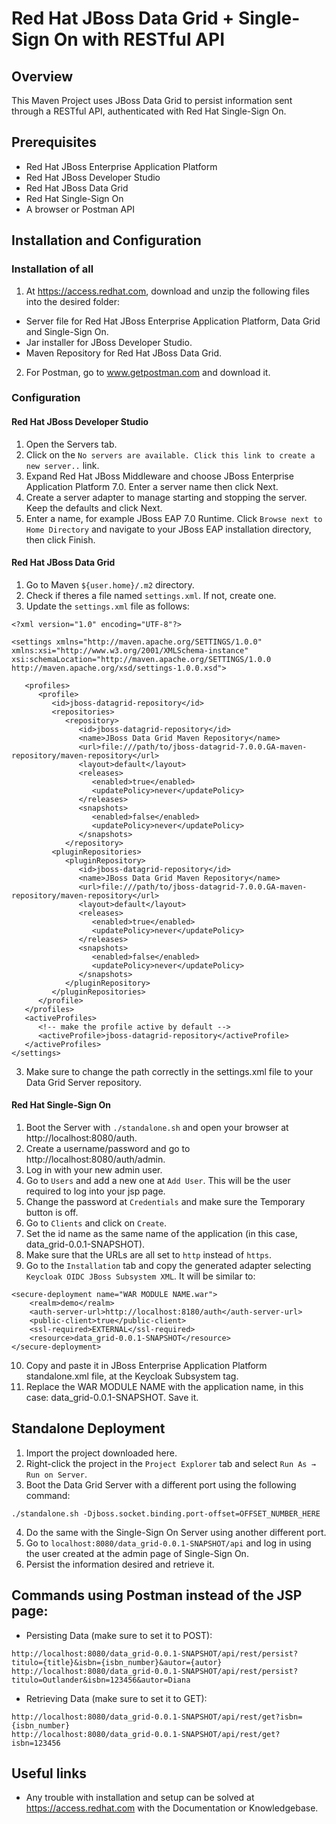 # Red Hat JBoss Data Grid + Single-Sign On with RESTful API

## Overview
This Maven Project uses JBoss Data Grid to persist information sent through a RESTful API, authenticated with Red Hat Single-Sign On.

## Prerequisites
* Red Hat JBoss Enterprise Application Platform
* Red Hat JBoss Developer Studio
* Red Hat JBoss Data Grid
* Red Hat Single-Sign On
* A browser or Postman API

## Installation and Configuration
### Installation of all 
1. At https://access.redhat.com, download and unzip the following files into the desired folder: 
* Server file for Red Hat JBoss Enterprise Application Platform, Data Grid and Single-Sign On.
* Jar installer for JBoss Developer Studio.
* Maven Repository for Red Hat JBoss Data Grid.
2. For Postman, go to www.getpostman.com and download it.

### Configuration
#### Red Hat JBoss Developer Studio
1. Open the Servers tab.
2. Click on the `No servers are available. Click this link to create a new server..` link.
3. Expand Red Hat JBoss Middleware and choose JBoss Enterprise Application Platform 7.0. Enter a server name then click Next.
2. Create a server adapter to manage starting and stopping the server. Keep the defaults and click Next.
3. Enter a name, for example JBoss EAP 7.0 Runtime. Click `Browse next to Home Directory` and navigate to your JBoss EAP installation directory, then click Finish.

#### Red Hat JBoss Data Grid
1. Go to Maven `${user.home}/.m2` directory.
2. Check if theres a file named `settings.xml`. If not, create one. 
3. Update the `settings.xml` file as follows:
```
<?xml version="1.0" encoding="UTF-8"?>

<settings xmlns="http://maven.apache.org/SETTINGS/1.0.0" xmlns:xsi="http://www.w3.org/2001/XMLSchema-instance" xsi:schemaLocation="http://maven.apache.org/SETTINGS/1.0.0 http://maven.apache.org/xsd/settings-1.0.0.xsd">

   <profiles>
      <profile>
         <id>jboss-datagrid-repository</id>
         <repositories>
            <repository>
               <id>jboss-datagrid-repository</id>
               <name>JBoss Data Grid Maven Repository</name>
               <url>file:///path/to/jboss-datagrid-7.0.0.GA-maven-repository/maven-repository</url>
               <layout>default</layout>
               <releases>
                  <enabled>true</enabled>
                  <updatePolicy>never</updatePolicy>
               </releases>
               <snapshots>
                  <enabled>false</enabled>
                  <updatePolicy>never</updatePolicy>
               </snapshots>
            </repository>
         <pluginRepositories>
            <pluginRepository>
               <id>jboss-datagrid-repository</id>
               <name>JBoss Data Grid Maven Repository</name>
               <url>file:///path/to/jboss-datagrid-7.0.0.GA-maven-repository/maven-repository</url>
               <layout>default</layout>
               <releases>
                  <enabled>true</enabled>
                  <updatePolicy>never</updatePolicy>
               </releases>
               <snapshots>
                  <enabled>false</enabled>
                  <updatePolicy>never</updatePolicy>
               </snapshots>
            </pluginRepository>
         </pluginRepositories>
      </profile>
   </profiles>
   <activeProfiles>
      <!-- make the profile active by default -->
      <activeProfile>jboss-datagrid-repository</activeProfile>
   </activeProfiles>
</settings>
```
3. Make sure to change the path correctly in the settings.xml file to your Data Grid Server repository.

#### Red Hat Single-Sign On
1. Boot the Server with `./standalone.sh` and open your browser at http://localhost:8080/auth. 
2. Create a username/password and go to http://localhost:8080/auth/admin. 
3. Log in with your new admin user.
4. Go to `Users` and add a new one at `Add User`. This will be the user required to log into your jsp page.
5. Change the password at `Credentials` and make sure the Temporary button is off.
6. Go to `Clients` and click on `Create`.
7. Set the id name as the same name of the application (in this case, data_grid-0.0.1-SNAPSHOT).
8. Make sure that the URLs are all set to `http` instead of `https`. 
9. Go to the `Installation` tab and copy the generated adapter selecting `Keycloak OIDC JBoss Subsystem XML`. It will be similar to: 
```
<secure-deployment name="WAR MODULE NAME.war">
    <realm>demo</realm>
    <auth-server-url>http://localhost:8180/auth</auth-server-url>
    <public-client>true</public-client>
    <ssl-required>EXTERNAL</ssl-required>
    <resource>data_grid-0.0.1-SNAPSHOT</resource>
</secure-deployment>

```
10. Copy and paste it in JBoss Enterprise Application Platform standalone.xml file, at the Keycloak Subsystem tag.
11. Replace the WAR MODULE NAME with the application name, in this case: data_grid-0.0.1-SNAPSHOT. Save it.

## Standalone Deployment 
1. Import the project downloaded here. 
2. Right-click the project in the `Project Explorer` tab and select `Run As → Run on Server`.
3. Boot the Data Grid Server with a different port using the following command: 
```
./standalone.sh -Djboss.socket.binding.port-offset=OFFSET_NUMBER_HERE
```
4. Do the same with the Single-Sign On Server using another different port.
5. Go to `localhost:8080/data_grid-0.0.1-SNAPSHOT/api` and log in using the user created at the admin page of Single-Sign On.
6. Persist the information desired and retrieve it.

## Commands using Postman instead of the JSP page: 
* Persisting Data (make sure to set it to POST):
``` 
http://localhost:8080/data_grid-0.0.1-SNAPSHOT/api/rest/persist?titulo={title}&isbn={isbn_number}&autor={autor}
http://localhost:8080/data_grid-0.0.1-SNAPSHOT/api/rest/persist?titulo=Outlander&isbn=123456&autor=Diana 
```

* Retrieving Data (make sure to set it to GET):
``` 
http://localhost:8080/data_grid-0.0.1-SNAPSHOT/api/rest/get?isbn={isbn_number}
http://localhost:8080/data_grid-0.0.1-SNAPSHOT/api/rest/get?isbn=123456
```

## Useful links
* Any trouble with installation and setup can be solved at https://access.redhat.com with the Documentation or Knowledgebase.
